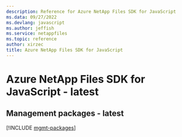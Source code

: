 ```yaml
---
description: Reference for Azure NetApp Files SDK for JavaScript
ms.data: 09/27/2022
ms.devlang: javascript
ms.author: jeffish
ms.service: netappfiles
ms.topic: reference
author: xirzec
title: Azure NetApp Files SDK for JavaScript
---
```

# Azure NetApp Files SDK for JavaScript - latest

## Management packages - latest
[!INCLUDE [mgmt-packages](netapp-files-mgmt-index.md)]
